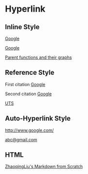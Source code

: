 # Hyperlink

## Inline Style

[Google](http://www.google.com/)

[Google](http://www.google.com/ "Google")

[Parent functions and their graphs](.././img/Parent_Functions_and_Their_graphs.png)


## Reference Style

[link]: http://www.google.com/ "Google"

First citation [Google][link]

Second citation [Google][link]


[UTS][link_1]

[link_1]: http://uts.edu.au 'UTS'


## Auto-Hyperlink Style

<http://www.google.com/>

<abc@gmail.com>


## HTML
<a href="https://github.com/ZhaoqingLiu/Markdown-From-Scratch/" target="_blank">ZhaoqingLiu's Markdown from Scratch</a>